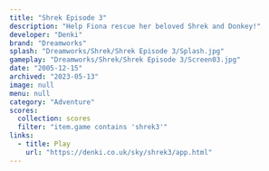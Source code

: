 ```yaml
---
title: "Shrek Episode 3"
description: "Help Fiona rescue her beloved Shrek and Donkey!"
developer: "Denki"
brand: "Dreamworks"
splash: "Dreamworks/Shrek/Shrek Episode 3/Splash.jpg"
gameplay: "Dreamworks/Shrek/Shrek Episode 3/Screen03.jpg"
date: "2005-12-15"
archived: "2023-05-13"
image: null
menu: null
category: "Adventure"
scores:
  collection: scores
  filter: "item.game contains 'shrek3'"
links:
  - title: Play
    url: "https://denki.co.uk/sky/shrek3/app.html"
---
```

